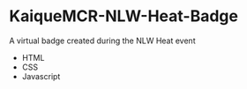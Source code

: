 # KaiqueMCR-NLW-Heat-Badge

A virtual badge created during the NLW Heat event

- HTML
- CSS
- Javascript
